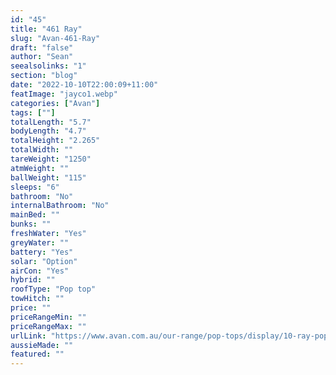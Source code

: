 ```yaml
---
id: "45"
title: "461 Ray"
slug: "Avan-461-Ray"
draft: "false"
author: "Sean"
seealsolinks: "1"
section: "blog"
date: "2022-10-10T22:00:09+11:00"
featImage: "jayco1.webp"
categories: ["Avan"]
tags: [""]
totalLength: "5.7"
bodyLength: "4.7"
totalHeight: "2.265"
totalWidth: ""
tareWeight: "1250"
atmWeight: ""
ballWeight: "115"
sleeps: "6"
bathroom: "No"
internalBathroom: "No"
mainBed: ""
bunks: ""
freshWater: "Yes"
greyWater: ""
battery: "Yes"
solar: "Option"
airCon: "Yes"
hybrid: ""
roofType: "Pop top"
towHitch: ""
price: ""
priceRangeMin: ""
priceRangeMax: ""
urlLink: "https://www.avan.com.au/our-range/pop-tops/display/10-ray-pop-top"
aussieMade: ""
featured: ""
---
```

